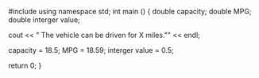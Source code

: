 #include <iostream>
using namespace std;
int main ()
{
  double capacity;
  double MPG;
  double interger value;

  cout << " The vehicle can be driven for X miles.""
  << endl;

  capacity = 18.5;
  MPG = 18.59;
  interger value = 0.5;


  return 0;
  }
